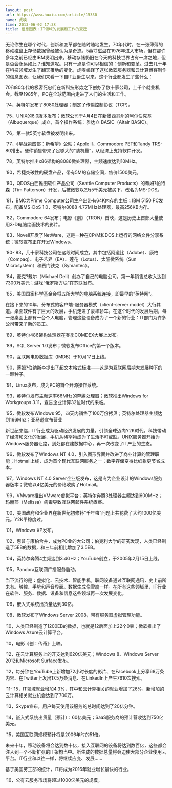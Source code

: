 ```yaml
---
layout: post
url: https://www.huxiu.com/article/15330
name: 虎嗅
time: 2013-06-02 17:38
title: 信息图表：IT领域的发展和工作的变迁
---
```

无论你生在哪个时代，创新和变革都在随时随地发生。70年代时，在一张薄薄的移动磁盘上存储数据曾经被认为是奇迹。5英寸磁盘在1976年进入市场，但在那许多年之前已经由IBM发明出来。移动存储仍旧在今天的科技世界占有一席之地，但是否会永远如此？谁知道呢。只有一点是你可以相信的：创新和变革。过去几十年在科技领域发生了翻天覆地的变化，虎嗅编译了这张微软服务器和云计算博客制作的信息图表，让我们来看一下自IT业诞生以来，这个行业都发生了些什么：

70和80年代的极客死忠们在新科技形势之下创办了数十家公司，上千个就业机会。截至1985年，PC在全球范围内走进了人们的生活和工作。

'74，英特尔发布了8080处理器；制定了传输控制协议（TCP）。

'75，UNIX的6.0版本发布；微软公司于4月4日在新墨西哥州的阿尔伯克基（Albuquerque）成立，首个操作系统：雅达立 BASIC（Altair BASIC）。

'76，第一款5英寸软盘被发明出来。

'77，《星战第四部：新希望》公映；Apple II、Commodore PET和Tandy TRS-80推出。硬件销售带来了足够大的“装机量”，从经济上支持软件开发。

'78，英特尔推出x86架构的8086微处理器，主频速度达到10MHz。

'80，希捷突破性的硬盘产品，带有5M的存储空间，售价1500美元。

'80，QDOS由西雅图软件产品公司（Seattle Computer Products）的蒂姆?帕特森（Tim Patterson）开发，后被微软以2万5千美元被买下，改名为MS-DOS。

'81，BMC为Prime Computer公司生产出带有64K内存的主板；IBM 5150 PC发布，配备MS-DoS 1.0，英特尔8088 4.77MHz处理器，最高256KB内存。

'82，Commodore 64发布；电影《创》（TRON）首映，这是历史上首部大量使用3-D电脑绘画技术的影片。

'83，Novell开发了NetWare，这是一种在CP/M和DOS上运行的网络文件分享系统；微软宣布正在开发Windows。

'80-'83，几十家科技公司在这段时间成立，其中包括阿道比（Adobe）、康柏（Compaq）、电子艺界（EA）、莲花（Lotus）、太阳微系统（Sun Microsystem）和赛门铁克（Symantec）。

'84，麦克?戴尔（Michael Dell）创办了自己的电脑公司，第一年销售总收入达到7300万美元；游戏“俄罗斯方块”在苏联发布。

'85，美国国家科学基金会将五所大学的电脑系统连接，即最早的“英特网”。

在接下来的10年，分布式的客户端-服务器模式（client-server model）大行其道。桌面软件有了巨大的发展，手机走进了豪华轿车。在这个时代的发展后期，每一张桌面上都有一台个人电脑，管理这些设备成为了一个新的行业：IT部门为许多公司带来了新的员工。

'89，英特尔486架构处理器在春季COMDEX大展上发布。

'89，SQL Server 1.0发布；微软发布Office的第一个版本。

'90，互联网电影数据库（IMDB）于10月17日上线。

'90，蒂姆?伯纳斯李提出了超文本格式标准——这是为互联网后期大发展种下的一颗种子。

'91，Linux发布，成为PC的首个开源操作系统。

'93，英特尔发布主频速率66MHz的奔腾处理器；微软推出Windows for Workgroups 3.11，宣告企业计算32位时代的来临。

'95，微软发布Windows 95，四天内销售了100万份拷贝；英特尔处理器主频达到166Mhz；亚马逊宣布营业

新世纪来临，IT行业成为驱动经济发展的力量，引领全球迈向Y2K时代。科技带动了经济和文化的发展，手机从稀罕物成为了生活不可或缺。UNIX服务器开始为Windows服务器让路，到处都在建数据中心，再一次改变了IT产业的生态。

'96，微软发布了Windows NT 4.0，引入图形界面并改进了商业计算的管理职能；Hotmail上线，成为首个现代互联网服务之一；数字存储变得比纸张更节省成本。

'97，Windows NT 4.0 Server企业版发布，这是专为企业设计的Windows服务器版本；微软以4亿美元的价格收购了Hotmail。

'99，VMware推出VMware虚拟平台；英特尔奔腾3处理器主频达到600MHz；玛丽莎（Melissa）病毒导致互联网邮件系统瘫痪。

'00，美国政府和企业界在新世纪初修补“千年虫”问题上共花费了大约1000亿美元。Y2K平稳度过。

'01，Windows XP发布。

'02，惠普与康柏合并，成为PC业的大公司；伯克利大学的研究发现，人类已经制造了5EB的数据，和三年前相比增加了3.5EB。

'04，英特尔奔腾4主频达到3.4GHz；YouTube创立，于2005年2月15日上线。

'05，Pandora互联网广播服务启动。

当下流行的是：虚拟化、云技术、智能手机。联网设备通过互联网通讯，史上前所未有。触控、手势和声音界面。数据生成像雪崩一样。在所有这些领域里，IT行业在软件、服务、数据、设备和信息这些领域再一次发展变化。

'06，嵌入式系统出货量达到30亿。

'08，微软发布了Windows Server 2008，带有服务器虚拟管理功能。

'10，人类已经制造了1200EB的数据，也就是12后面加上22个0零；微软推出了Windows Azure云计算平台。

'10，电影《创：传奇》上映。

'12，在云计算服务上的开支达到620亿美元；Windows 8、Windows Server 2012和Microsoft Surface发布。

'12，每分钟在YouTube上新增加72小时长度的影片、在Facebook上分享68万条内容、在Twitter上发出17.5万条消息、在LinkedIn上产生7610次搜索。

'11-'15，IT领域就业增加4.3%，其中和云计算相关的就业增加了26%，新增加的云计算相关就业机会达到了700万。

'13，Skype宣布，用户每天使用该服务的总时间达到了20亿分钟。

'14，嵌入式系统出货量（预计）：60亿美元；SaaS服务商的预计营收达到750亿美元。

'15，美国互联网规模预计将是2006年时的51倍。

未来十年，移动设备将会达到数十亿，接入互联网的设备将达到数百亿，这些都会注入到一个不断扩张的IT架构当中。所生成的数据总量将会迫使大部分企业使用云平台。IT行业和以往一样，将继续应变、发展……

基于美国劳工部的统计，IT将成为2016年就业增长最快的行业。

'16，公有云服务市场将超过1000亿美元的规模。

